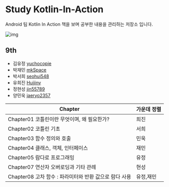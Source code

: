 # Study Kotlin-In-Action

Android 팀 Kotlin In Action 책을 보며 공부한 내용을 관리하는 저장소 입니다.



![img](https://image.yes24.com/goods/55148593/300x0)

## 

## 9th 

- 김유정 [yuchocopie](https://github.com/yuchocopie)
- 박재민 [mkSpace](https://github.com/mkSpace)
- 박서희 [seohui548](https://github.com/seohui548)
- 유희진 [Huijiny](https://github.com/Huijiny)
- 정현성 [jin55789](https://github.com/jin55789)
- 양민욱 [jaeryo2357](https://github.com/jaeryo2357)



| Chapter                                                | 가운데 정렬 |
| ------------------------------------------------------ | ----------- |
| Chapter01 코틀린이란 무엇이며, 왜 필요한가?            | 희진        |
| Chapter02 코틀린 기초                                  | 서희        |
| Chapter03 함수 정의와 호출                             | 민욱        |
| Chapter04 클래스, 객체, 인터페이스                     | 재민        |
| Chapter05 람다로 프로그래밍                            | 유정        |
| Chapter07 연산자 오버로딩과 기타 관례                  | 현성        |
| Chapter08 고차 함수 : 파라미터와 반환 값으로 람다 사용 | 유정,재민   |















